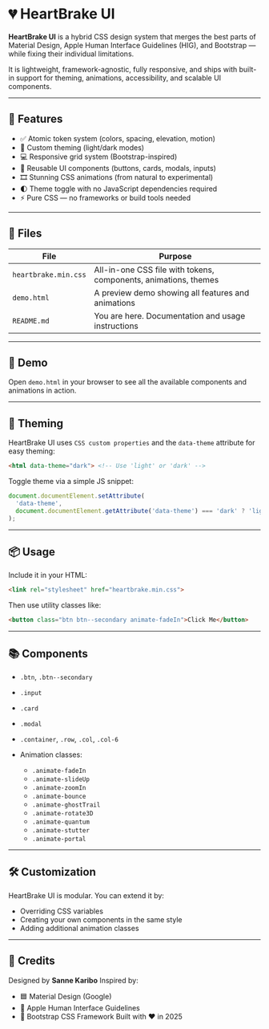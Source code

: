 # 💔 HeartBrake UI

**HeartBrake UI** is a hybrid CSS design system that merges the best parts of Material Design, Apple Human Interface Guidelines (HIG), and Bootstrap — while fixing their individual limitations.

It is lightweight, framework-agnostic, fully responsive, and ships with built-in support for theming, animations, accessibility, and scalable UI components.

---

## 🚀 Features

- ✅ Atomic token system (colors, spacing, elevation, motion)
- 🎨 Custom theming (light/dark modes)
- 💻 Responsive grid system (Bootstrap-inspired)
- 🧩 Reusable UI components (buttons, cards, modals, inputs)
- 🎞 Stunning CSS animations (from natural to experimental)
- 🌓 Theme toggle with no JavaScript dependencies required
- ⚡ Pure CSS — no frameworks or build tools needed

---

## 📁 Files

| File               | Purpose                                                     |
|--------------------|-------------------------------------------------------------|
| `heartbrake.min.css` | All-in-one CSS file with tokens, components, animations, themes |
| `demo.html`          | A preview demo showing all features and animations          |
| `README.md`          | You are here. Documentation and usage instructions          |

---

## 🧪 Demo

Open `demo.html` in your browser to see all the available components and animations in action.

---

## 🌈 Theming

HeartBrake UI uses `CSS custom properties` and the `data-theme` attribute for easy theming:

```html
<html data-theme="dark"> <!-- Use 'light' or 'dark' -->
````

Toggle theme via a simple JS snippet:

```js
document.documentElement.setAttribute(
  'data-theme',
  document.documentElement.getAttribute('data-theme') === 'dark' ? 'light' : 'dark'
);
```

---

## 📦 Usage

Include it in your HTML:

```html
<link rel="stylesheet" href="heartbrake.min.css">
```

Then use utility classes like:

```html
<button class="btn btn--secondary animate-fadeIn">Click Me</button>
```

---

## 📚 Components

* `.btn`, `.btn--secondary`
* `.input`
* `.card`
* `.modal`
* `.container`, `.row`, `.col`, `.col-6`
* Animation classes:

  * `.animate-fadeIn`
  * `.animate-slideUp`
  * `.animate-zoomIn`
  * `.animate-bounce`
  * `.animate-ghostTrail`
  * `.animate-rotate3D`
  * `.animate-quantum`
  * `.animate-stutter`
  * `.animate-portal`

---

## 🛠 Customization

HeartBrake UI is modular. You can extend it by:

* Overriding CSS variables
* Creating your own components in the same style
* Adding additional animation classes

---

## 🧠 Credits

Designed by **Sanne Karibo**
Inspired by:

* 🟦 Material Design (Google)
* 🍏 Apple Human Interface Guidelines
* 🔵 Bootstrap CSS Framework
  Built with ❤️ in 2025

```
```
